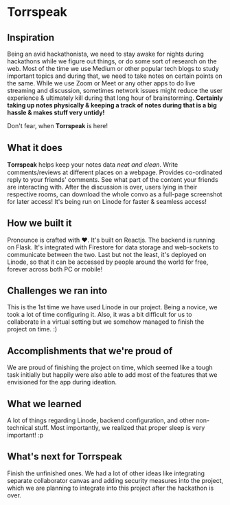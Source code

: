 # Torrspeak

## Inspiration
Being an avid hackathonista, we need to stay awake for nights during hackathons while we figure out things, or do some sort of research on the web. Most of the time we use Medium or other popular tech blogs to study important topics and during that, we need to take notes on certain points on the same. While we use Zoom or Meet or any other apps to do live streaming and discussion, sometimes network issues might reduce the user experience & ultimately kill during that long hour of brainstorming. **Certainly taking up notes physically & keeping a track of notes during that is a big hassle & makes stuff very untidy!**

Don't fear, when 𝐓𝐨𝐫𝐫𝐬𝐩𝐞𝐚𝐤 is here! 

## What it does
𝐓𝐨𝐫𝐫𝐬𝐩𝐞𝐚𝐤 helps keep your notes data *neat and clean*. Write comments/reviews at different places on a webpage. Provides co-ordinated reply to your friends' comments. See what part of the content your friends are interacting with. After the discussion is over, users lying in their respective rooms, can download the whole convo as a full-page screenshot for later access! It's being run on Linode for faster & seamless access! 

## How we built it
Pronounce is crafted with ❤️. It's built on Reactjs. The backend is running on Flask. It's integrated with Firestore for data storage and web-sockets to communicate between the two. Last but not the least, it's deployed on Linode, so that it can be accessed by people around the world for free, forever across both PC or mobile!

## Challenges we ran into
This is the 1st time we have used Linode in our project. Being a novice, we took a lot of time configuring it. Also, it was a bit difficult for us to collaborate in a virtual setting but we somehow managed to finish the project on time. :)

## Accomplishments that we're proud of
We are proud of finishing the project on time, which seemed like a tough task initially but happily were also able to add most of the features that we envisioned for the app during ideation.

## What we learned
A lot of things regarding Linode, backend configuration, and other non-technical stuff. Most importantly, we realized that proper sleep is very important! :p

## What's next for Torrspeak
Finish the unfinished ones. We had a lot of other ideas like integrating separate collaborator canvas and adding security measures into the project, which we are planning to integrate into this project after the hackathon is over.

